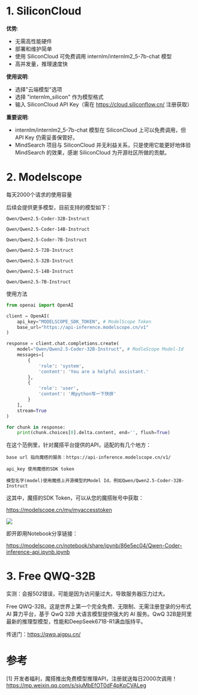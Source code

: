 # 1. SiliconCloud
**优势**:
- 无需高性能硬件
- 部署和维护简单
- 使用 SiliconCloud 可免费调用 internlm/internlm2_5-7b-chat 模型
- 高并发量，推理速度快

**使用说明**:
- 选择"云端模型"选项
- 选择 "internlm_silicon" 作为模型格式
- 输入 SiliconCloud API Key（需在 https://cloud.siliconflow.cn/ 注册获取）

**重要说明**:
- internlm/internlm2_5-7b-chat 模型在 SiliconCloud 上可以免费调用，但 API Key 仍需妥善保管好。
- MindSearch 项目与 SiliconCloud 并无利益关系，只是使用它能更好地体验 MindSearch 的效果，感谢 SiliconCloud 为开源社区所做的贡献。

# 2. Modelscope

每天2000个请求的使用容量

后续会提供更多模型，目前支持的模型如下：

```text
Qwen/Qwen2.5-Coder-32B-Instruct

Qwen/Qwen2.5-Coder-14B-Instruct

Qwen/Qwen2.5-Coder-7B-Instruct

Qwen/Qwen2.5-72B-Instruct

Qwen/Qwen2.5-32B-Instruct

Qwen/Qwen2.5-14B-Instruct

Qwen/Qwen2.5-7B-Instruct
```

使用方法

```python
from openai import OpenAI

client = OpenAI(
    api_key="MODELSCOPE_SDK_TOKEN", # ModelScope Token
    base_url="https://api-inference.modelscope.cn/v1"
)

response = client.chat.completions.create(
    model="Qwen/Qwen2.5-Coder-32B-Instruct", # ModleScope Model-Id
    messages=[
        {
            'role': 'system',
            'content': 'You are a helpful assistant.'
        },
        {
            'role': 'user',
            'content': '用python写一下快排'
        }
    ],
    stream=True
)

for chunk in response:
    print(chunk.choices[0].delta.content, end='', flush=True)
```

在这个范例里，针对魔搭平台提供的API，适配的有几个地方：

```text
base url 指向魔搭的服务：https://api-inference.modelscope.cn/v1/

api_key 使用魔搭的SDK token

模型名字(model)使用魔搭上开源模型的Model Id，例如Qwen/Qwen2.5-Coder-32B-Instruct
```

这其中，魔搭的SDK Token，可以从您的魔搭账号中获取：

https://modelscope.cn/my/myaccesstoken

![](.01_免费大模型_images/SDK获取.png)

即开即用Notebook分享链接：

https://modelscope.cn/notebook/share/ipynb/86e5ec04/Qwen-Coder-inference-api.ipynb.ipynb

# 3. Free QWQ-32B

实测：会报502错误，可能是因为访问量过大，导致服务器压力过大。

Free QWQ-32B。这是世界上第一个完全免费、无限制、无需注册登录的分布式 AI 算力平台，基于 QwQ 32B 大语言模型提供强大的 AI 服务。QwQ 32B是阿里最新的推理型模型，性能和DeepSeek671B-R1满血版持平。

传送门：https://qwq.aigpu.cn/

# 参考

[1] 开发者福利，魔搭推出免费模型推理API，注册就送每日2000次调用！https://mp.weixin.qq.com/s/sjuMbEfOT0dF4pKpCVALeg
